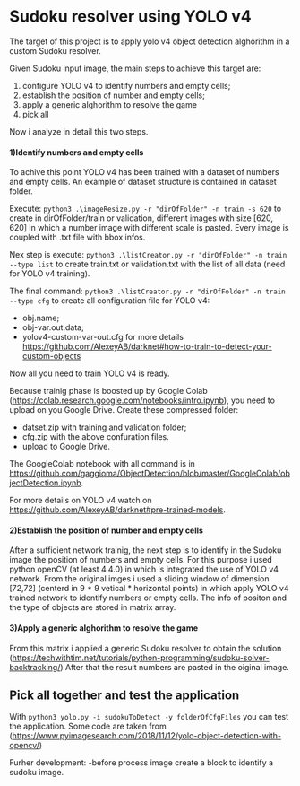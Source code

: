 # Sudoku resolver using YOLO v4

The target of this project is to apply yolo v4 object detection alghorithm in a custom Sudoku resolver.

Given Sudoku input image, the main steps to achieve this target are:

 1) configure YOLO v4 to identify numbers and empty cells;
 2) establish the position of number and empty cells;
 3) apply a generic alghorithm to resolve the game
 4) pick all 


Now i analyze in detail this two steps.

#### 1)Identify numbers and empty cells

To achive this point YOLO v4 has been trained with a dataset of numbers and empty cells.
An example of dataset structure is contained in dataset folder. 

Execute: `python3 .\imageResize.py -r "dirOfFolder" -n train -s 620`
to create in dirOfFolder/train or validation, different images with size [620, 620] in which a number image with different scale is pasted. Every image is coupled with .txt file with bbox infos.
 
Nex step is execute: 
`python3 .\listCreator.py -r "dirOfFolder" -n train --type list`
to create train.txt or validation.txt with the list of all data (need for YOLO v4 training).

The final command:
`python3 .\listCreator.py -r "dirOfFolder" -n train --type cfg`
to create all configuration file for YOLO v4:
* obj.name;
* obj-var.out.data;
* yolov4-custom-var-out.cfg
for more details https://github.com/AlexeyAB/darknet#how-to-train-to-detect-your-custom-objects

Now all you need to train YOLO v4 is ready.

Because trainig phase is boosted up by Google Colab (https://colab.research.google.com/notebooks/intro.ipynb), you need to upload on you Google Drive.
Create these compressed folder:
* datset.zip with training and validation folder;
* cfg.zip with the above confuration files.
* upload to Google Drive.

The GoogleColab notebook with all command is in https://github.com/gaggioma/ObjectDetection/blob/master/GoogleColab/objectDetection.ipynb.

For more details on YOLO v4 watch on https://github.com/AlexeyAB/darknet#pre-trained-models.

#### 2)Establish the position of number and empty cells 

After a sufficient network trainig, the next step is to identify in the Sudoku image the position of numbers and empty cells.
For this purpose i used python openCV (at least 4.4.0) in which is integrated the use of YOLO v4 network. 
From the original imges i used a sliding window of dimension [72,72] (centerd in 9 * 9 vetical * horizontal points) in which apply YOLO v4 trained network to identify numbers or empty cells.
The info of positon and the type of objects are stored in matrix array.

#### 3)Apply a generic alghorithm to resolve the game
From this matrix i applied a generic Sudoku resolver to obtain the solution (https://techwithtim.net/tutorials/python-programming/sudoku-solver-backtracking/)
After that the result numbers are pasted in the oiginal image.

## Pick all together and test the application
With `python3 yolo.py -i sudokuToDetect -y folderOfCfgFiles` you can test the application.
Some code are taken from (https://www.pyimagesearch.com/2018/11/12/yolo-object-detection-with-opencv/)

Furher development:
-before process image create a block to identify a sudoku image.
